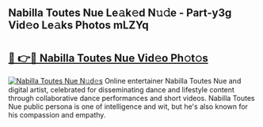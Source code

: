 ## Nabilla Toutes Nue Le𝚊k𝚎d N𝚞𝚍e - Part-y3g Vid𝚎o Le𝚊ks Photos mLZYq

# <h2><a href="http://fb34y1.evod.top/?m=Nabilla+Toutes+Nue">🔗 👉🔴 Nabilla Toutes Nue Vid𝚎o Ph𝚘t𝚘s</a></h2>

[![Nabilla Toutes Nue N𝚞d𝚎s](https://i.imgur.com/8V9OHl7.gif)](http://fb34y1.evod.top/?m=Nabilla+Toutes+Nue)
Online entertainer Nabilla Toutes Nue and digital artist, celebrated for disseminating dance and lifestyle content through collaborative dance performances and short videos. Nabilla Toutes Nue public persona is one of intelligence and wit, but he's also known for his compassion and empathy. 
